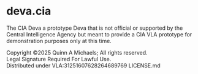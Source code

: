 # deva.cia
The CIA Deva a prototype Deva that is not official or supported by the Central Intelligence Agency but meant to provide a CIA VLA prototype for demonstration purposes only at this time.

Copyright ©2025 Quinn A Michaels; All rights reserved.  
Legal Signature Required For Lawful Use.  
Distributed under VLA:31251607628264689769 LICENSE.md
